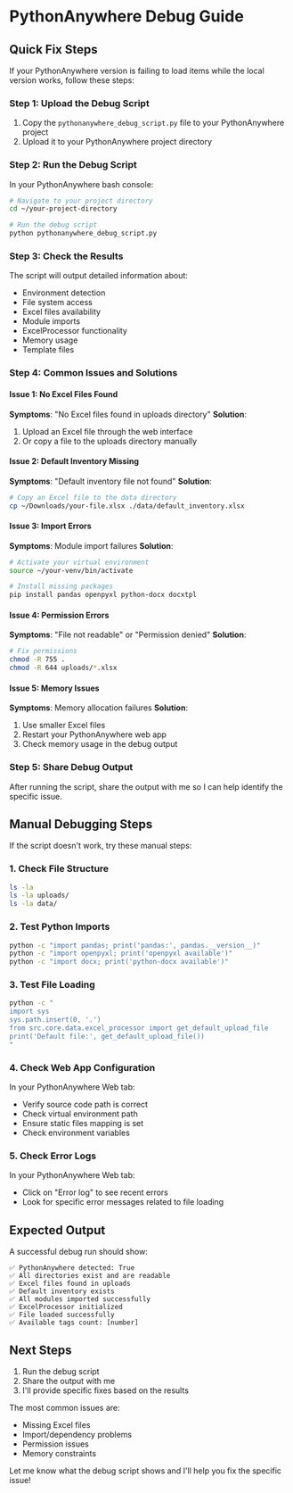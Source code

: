 # PythonAnywhere Debug Guide

## Quick Fix Steps

If your PythonAnywhere version is failing to load items while the local version works, follow these steps:

### Step 1: Upload the Debug Script

1. Copy the `pythonanywhere_debug_script.py` file to your PythonAnywhere project
2. Upload it to your PythonAnywhere project directory

### Step 2: Run the Debug Script

In your PythonAnywhere bash console:

```bash
# Navigate to your project directory
cd ~/your-project-directory

# Run the debug script
python pythonanywhere_debug_script.py
```

### Step 3: Check the Results

The script will output detailed information about:
- Environment detection
- File system access
- Excel files availability
- Module imports
- ExcelProcessor functionality
- Memory usage
- Template files

### Step 4: Common Issues and Solutions

#### Issue 1: No Excel Files Found
**Symptoms**: "No Excel files found in uploads directory"
**Solution**: 
1. Upload an Excel file through the web interface
2. Or copy a file to the uploads directory manually

#### Issue 2: Default Inventory Missing
**Symptoms**: "Default inventory file not found"
**Solution**:
```bash
# Copy an Excel file to the data directory
cp ~/Downloads/your-file.xlsx ./data/default_inventory.xlsx
```

#### Issue 3: Import Errors
**Symptoms**: Module import failures
**Solution**:
```bash
# Activate your virtual environment
source ~/your-venv/bin/activate

# Install missing packages
pip install pandas openpyxl python-docx docxtpl
```

#### Issue 4: Permission Errors
**Symptoms**: "File not readable" or "Permission denied"
**Solution**:
```bash
# Fix permissions
chmod -R 755 .
chmod -R 644 uploads/*.xlsx
```

#### Issue 5: Memory Issues
**Symptoms**: Memory allocation failures
**Solution**:
1. Use smaller Excel files
2. Restart your PythonAnywhere web app
3. Check memory usage in the debug output

### Step 5: Share Debug Output

After running the script, share the output with me so I can help identify the specific issue.

## Manual Debugging Steps

If the script doesn't work, try these manual steps:

### 1. Check File Structure
```bash
ls -la
ls -la uploads/
ls -la data/
```

### 2. Test Python Imports
```bash
python -c "import pandas; print('pandas:', pandas.__version__)"
python -c "import openpyxl; print('openpyxl available')"
python -c "import docx; print('python-docx available')"
```

### 3. Test File Loading
```bash
python -c "
import sys
sys.path.insert(0, '.')
from src.core.data.excel_processor import get_default_upload_file
print('Default file:', get_default_upload_file())
"
```

### 4. Check Web App Configuration

In your PythonAnywhere Web tab:
- Verify source code path is correct
- Check virtual environment path
- Ensure static files mapping is set
- Check environment variables

### 5. Check Error Logs

In your PythonAnywhere Web tab:
- Click on "Error log" to see recent errors
- Look for specific error messages related to file loading

## Expected Output

A successful debug run should show:
```
✅ PythonAnywhere detected: True
✅ All directories exist and are readable
✅ Excel files found in uploads
✅ Default inventory exists
✅ All modules imported successfully
✅ ExcelProcessor initialized
✅ File loaded successfully
✅ Available tags count: [number]
```

## Next Steps

1. Run the debug script
2. Share the output with me
3. I'll provide specific fixes based on the results

The most common issues are:
- Missing Excel files
- Import/dependency problems
- Permission issues
- Memory constraints

Let me know what the debug script shows and I'll help you fix the specific issue! 
